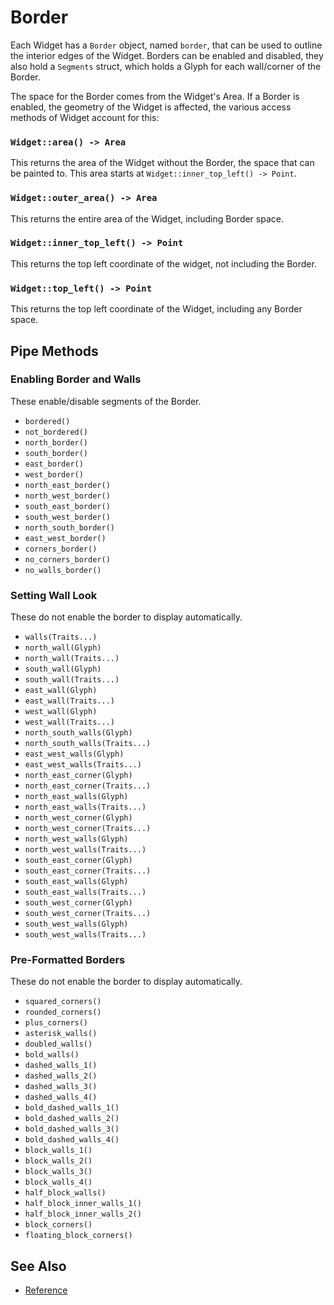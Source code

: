 # Border

Each Widget has a `Border` object, named `border`, that can be used to outline
the interior edges of the Widget. Borders can be enabled and disabled, they also
hold a `Segments` struct, which holds a Glyph for each wall/corner of the
Border.

The space for the Border comes from the Widget's Area. If a Border is enabled,
the geometry of the Widget is affected, the various access methods of Widget
account for this:

### `Widget::area() -> Area`

This returns the area of the Widget without the Border, the space that can be
painted to. This area starts at `Widget::inner_top_left() -> Point`.

### `Widget::outer_area() -> Area`

This returns the entire area of the Widget, including Border space.

### `Widget::inner_top_left() -> Point`

This returns the top left coordinate of the widget, not including the Border.

### `Widget::top_left() -> Point`

This returns the top left coordinate of the Widget, including any Border space.

## Pipe Methods

### Enabling Border and Walls

These enable/disable segments of the Border.

- `bordered()`
- `not_bordered()`
- `north_border()`
- `south_border()`
- `east_border()`
- `west_border()`
- `north_east_border()`
- `north_west_border()`
- `south_east_border()`
- `south_west_border()`
- `north_south_border()`
- `east_west_border()`
- `corners_border()`
- `no_corners_border()`
- `no_walls_border()`

### Setting Wall Look

These do not enable the border to display automatically.

- `walls(Traits...)`
- `north_wall(Glyph)`
- `north_wall(Traits...)`
- `south_wall(Glyph)`
- `south_wall(Traits...)`
- `east_wall(Glyph)`
- `east_wall(Traits...)`
- `west_wall(Glyph)`
- `west_wall(Traits...)`
- `north_south_walls(Glyph)`
- `north_south_walls(Traits...)`
- `east_west_walls(Glyph)`
- `east_west_walls(Traits...)`
- `north_east_corner(Glyph)`
- `north_east_corner(Traits...)`
- `north_east_walls(Glyph)`
- `north_east_walls(Traits...)`
- `north_west_corner(Glyph)`
- `north_west_corner(Traits...)`
- `north_west_walls(Glyph)`
- `north_west_walls(Traits...)`
- `south_east_corner(Glyph)`
- `south_east_corner(Traits...)`
- `south_east_walls(Glyph)`
- `south_east_walls(Traits...)`
- `south_west_corner(Glyph)`
- `south_west_corner(Traits...)`
- `south_west_walls(Glyph)`
- `south_west_walls(Traits...)`

### Pre-Formatted Borders

These do not enable the border to display automatically.

- `squared_corners()`
- `rounded_corners()`
- `plus_corners()`
- `asterisk_walls()`
- `doubled_walls()`
- `bold_walls()`
- `dashed_walls_1()`
- `dashed_walls_2()`
- `dashed_walls_3()`
- `dashed_walls_4()`
- `bold_dashed_walls_1()`
- `bold_dashed_walls_2()`
- `bold_dashed_walls_3()`
- `bold_dashed_walls_4()`
- `block_walls_1()`
- `block_walls_2()`
- `block_walls_3()`
- `block_walls_4()`
- `half_block_walls()`
- `half_block_inner_walls_1()`
- `half_block_inner_walls_2()`
- `block_corners()`
- `floating_block_corners()`

## See Also

- [Reference](https://animber-coder.github.io/CaTerm/classox_1_1Border.html)
